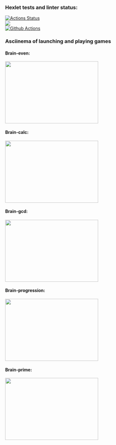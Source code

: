 ### Hexlet tests and linter status:

[![Actions Status](https://github.com/ShadeeeeeK/frontend-project-lvl1/workflows/hexlet-check/badge.svg)](https://github.com/ShadeeeeeK/frontend-project-lvl1/actions)<br>
<a href="https://codeclimate.com/github/ShadeeeeeK/frontend-project-lvl1"><img src="https://api.codeclimate.com/v1/badges/a99a88d28ad37a79dbf6/maintainability" /></a><br>
[![Github Actions](https://github.com/ShadeeeeeK/frontend-project-lvl1/actions/workflows/linter.yml/badge.svg)](https://github.com/ShadeeeeeK/frontend-project-lvl1/actions)<br>

### Asciinema of launching and playing games

<h4>Brain-even:</h4>
<a href="https://asciinema.org/a/hw5njgKslvMWfYbxz2UzWcK3u" target="_blank"><img src="https://asciinema.org/a/hw5njgKslvMWfYbxz2UzWcK3u.svg" width="300" height="200"/></a>
<h4>Brain-calc:</h4>
<a href="https://asciinema.org/a/JXC8ITwDaYwlo3fKNLVV6jsWu" target="_blank"><img src="https://asciinema.org/a/JXC8ITwDaYwlo3fKNLVV6jsWu.svg" width="300" height="200"/></a>
<h4>Brain-gcd:</h4>
<a href="https://asciinema.org/a/TMW7GEOm2xDkqvrGQ7WdbdjBH" target="_blank"><img src="https://asciinema.org/a/TMW7GEOm2xDkqvrGQ7WdbdjBH.svg" width="300" height="200"/></a>
<h4>Brain-progression:</h4>
<a href="https://asciinema.org/a/tzDM4wGUEWhvsPWySMmAtbG1p" target="_blank"><img src="https://asciinema.org/a/tzDM4wGUEWhvsPWySMmAtbG1p.svg" width="300" height="200"/></a>
<h4>Brain-prime:</h4>
<a href="https://asciinema.org/a/hDYnuP85T1KdIVsE3eG7LvusY" target="_blank"><img src="https://asciinema.org/a/hDYnuP85T1KdIVsE3eG7LvusY.svg" width="300" height="200"/></a>
